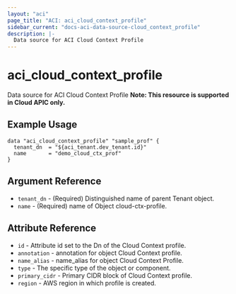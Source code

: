 ```yaml
---
layout: "aci"
page_title: "ACI: aci_cloud_context_profile"
sidebar_current: "docs-aci-data-source-cloud_context_profile"
description: |-
  Data source for ACI Cloud Context Profile
---
```


# aci_cloud_context_profile #
Data source for ACI Cloud Context Profile
<b>Note: This resource is supported in Cloud APIC only. </b>
## Example Usage ##

```hcl
data "aci_cloud_context_profile" "sample_prof" {
  tenant_dn  = "${aci_tenant.dev_tenant.id}"
  name       = "demo_cloud_ctx_prof"
}
```
## Argument Reference ##
* `tenant_dn` - (Required) Distinguished name of parent Tenant object.
* `name` - (Required) name of Object cloud-ctx-profile.



## Attribute Reference

* `id` - Attribute id set to the Dn of the Cloud Context profile.
* `annotation` - annotation for object Cloud Context profile.
* `name_alias` - name_alias for object Cloud Context Profile.
* `type` - The specific type of the object or component. 
* `primary_cidr` - Primary CIDR block of Cloud Context profile. 
* `region` - AWS region in which profile is created.

